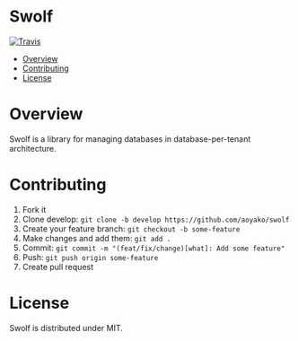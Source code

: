 # Swolf
[![Travis](https://travis-ci.org/aoyako/swolf.svg?branch=master)](https://travis-ci.org/aoyako/swolf)

* [Overview](#overview)
* [Contributing](#contributing)
* [License](#license)

# Overview
Swolf is a library for managing databases in database-per-tenant architecture.

# Contributing
1. Fork it
2. Clone develop: `git clone -b develop https://github.com/aoyako/swolf`
3. Create your feature branch: `git checkout -b some-feature`
4. Make changes and add them: `git add .`
5. Commit: `git commit -m "(feat/fix/change)[what]: Add some feature"`
6. Push: `git push origin some-feature`
7. Create pull request

# License
Swolf is distributed under MIT.